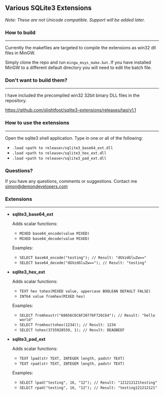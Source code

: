 ## Various SQLite3 Extensions

*Note: These are not Unicode compatible. Support will be added later.*


### How to build
----------------
Currently the makefiles are targeted to compile the extensions as win32 dll files in MinGW.

Simply clone the repo and run ```mingw_msys_make.bat```. If you have installed MinGW to a different default directory you will need to edit the batch file.


### Don't want to build them?
-----------------------------
I have included the precompiled win32 32bit binary DLL files in the repository.

https://github.com/slightfoot/sqlite3-extensions/releases/tag/v1.1



### How to use the extensions
-----------------------------
Open the sqlite3 shell application. Type in one or all of the following:
* ```.load <path to release>/sqlite3_base64_ext.dll```
* ```.load <path to release>/sqlite3_hex_ext.dll```
* ```.load <path to release>/sqlite3_pad_ext.dll```


### Questions?

If you have any questions, comments or suggestions.
Contact me simon@demondevelopers.com


### Extensions
--------------

*   **sqlite3_base64_ext**
    
    Adds scalar functions:
    * ```MIXED base64_encode(value MIXED)```
    * ```MIXED base64_decode(value MIXED)```
    
    Examples:
    * ```SELECT base64_encode("testing"); // Result: "dGVzdGluZw=="```
    * ```SELECT base64_decode("dGVzdGluZw=="); // Result: "testing"```

*   **sqlite3_hex_ext**
    
    Adds scalar functions:
    * ```TEXT hex tohex(MIXED value, uppercase BOOLEAN DEFAULT FALSE)```
    * ```INT64 value fromhex(MIXED hex)```
    
    Examples:
    * ```SELECT fromhexstr("68656C6C6F20776F726C64"); // Result: "hello world"```
    * ```SELECT fromhex(tohex(1234)); // Result: 1234```
    * ```SELECT tohex(3735928559, 1); // Result: DEADBEEF```

*   **sqlite3_pad_ext**
    
    Adds scalar functions:
    * ```TEXT lpad(str TEXT, INTEGER length, padstr TEXT)```
    * ```TEXT rpad(str TEXT, INTEGER length, padstr TEXT)```
    
    Examples:
    * ```SELECT lpad("testing", 16, "12"); // Result: "121212121testing"```
    * ```SELECT rpad("testing", 16, "12"); // Result: "testing121212121"```

